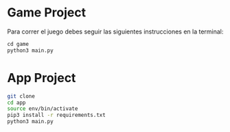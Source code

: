 # Game Project

Para correr el juego debes seguir las siguientes instrucciones en la terminal:

```py
cd game
python3 main.py
```


# App Project

```sh
git clone
cd app
source env/bin/activate
pip3 install -r requirements.txt
python3 main.py
```